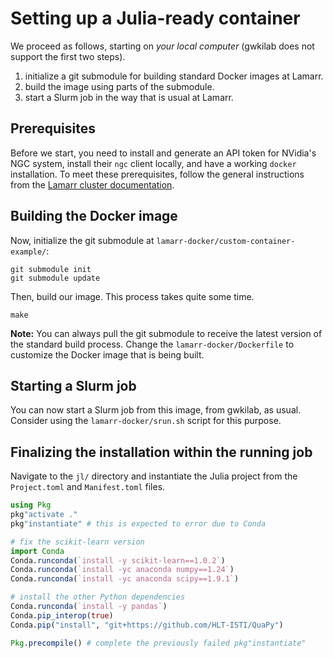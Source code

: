 # Setting up a Julia-ready container

We proceed as follows, starting on *your local computer* (gwkilab does not support the first two steps).

1. initialize a git submodule for building standard Docker images at Lamarr.
2. build the image using parts of the submodule.
3. start a Slurm job in the way that is usual at Lamarr.

## Prerequisites

Before we start, you need to install and generate an API token for NVidia's NGC system, install their `ngc` client locally, and have a working `docker` installation. To meet these prerequisites, follow the general instructions from the [Lamarr cluster documentation](https://gitlab.tu-dortmund.de/lamarr/lamarr-public/cluster#custom-docker-images).

## Building the Docker image

Now, initialize the git submodule at `lamarr-docker/custom-container-example/`:

```
git submodule init
git submodule update
```

Then, build our image. This process takes quite some time.

```
make
```

**Note:** You can always pull the git submodule to receive the latest version of the standard build process. Change the `lamarr-docker/Dockerfile` to customize the Docker image that is being built.

## Starting a Slurm job

You can now start a Slurm job from this image, from gwkilab, as usual. Consider using the `lamarr-docker/srun.sh` script for this purpose.

## Finalizing the installation within the running job

Navigate to the `jl/` directory and instantiate the Julia project from the `Project.toml` and `Manifest.toml` files.

```julia
using Pkg
pkg"activate ."
pkg"instantiate" # this is expected to error due to Conda

# fix the scikit-learn version
import Conda
Conda.runconda(`install -y scikit-learn==1.0.2`)
Conda.runconda(`install -yc anaconda numpy==1.24`)
Conda.runconda(`install -yc anaconda scipy==1.9.1`)

# install the other Python dependencies
Conda.runconda(`install -y pandas`)
Conda.pip_interop(true)
Conda.pip("install", "git+https://github.com/HLT-ISTI/QuaPy")

Pkg.precompile() # complete the previously failed pkg"instantiate"
```
